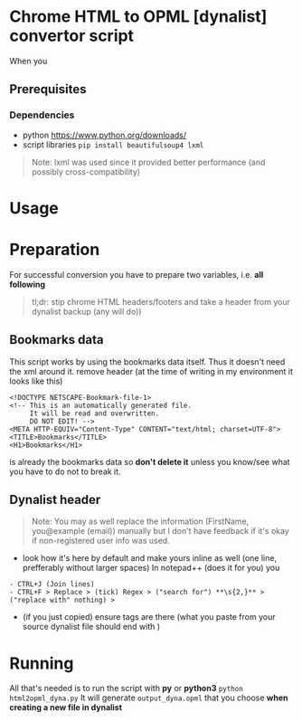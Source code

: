 # Chrome HTML to OPML \[dynalist\] convertor script
When you 

## Prerequisites
### Dependencies
- python
https://www.python.org/downloads/
- script libraries
```pip install beautifulsoup4 lxml```

>Note: lxml was used since it provided better performance (and possibly cross-compatibility)

# Usage
# Preparation
For successful conversion you have to prepare two variables, i.e. **all following** 
> tl;dr: stip chrome HTML headers/footers and take a header from your dynalist backup (any will do))

## Bookmarks data
This script works by using the bookmarks data itself. Thus it doesn't need the xml around it.
 remove header
(at the time of writing in my environment it looks like this)
```
<!DOCTYPE NETSCAPE-Bookmark-file-1>
<!-- This is an automatically generated file.
     It will be read and overwritten.
     DO NOT EDIT! -->
<META HTTP-EQUIV="Content-Type" CONTENT="text/html; charset=UTF-8">
<TITLE>Bookmarks</TITLE>
<H1>Bookmarks</H1>
```
**<DL><p>** is already the bookmarks data so **don't delete it** unless you know/see what you have to do not to break it.

## Dynalist header
>Note: You may as well replace the information (FirstName, you@example (email)) manually but I don't have feedback if it's okay if non-registered user info was used.

-  look how it's here by default and make yours inline as well (one line, prefferably without larger spaces)
In notepad++ (does it for you) you
```
- CTRL+J (Join lines)
- CTRL+F > Replace > (tick) Regex > ("search for") **\s{2,}** > ("replace with" nothing) >
```
- (if you just copied) ensure tags are there (what you paste from your source dynalist file should end with **<body>**)

# Running
All that's needed is to run the script with **py** or **python3**
```python html2opml_dyna.py```
It will generate `output_dyna.opml` that you choose **when creating a new file in dynalist**
